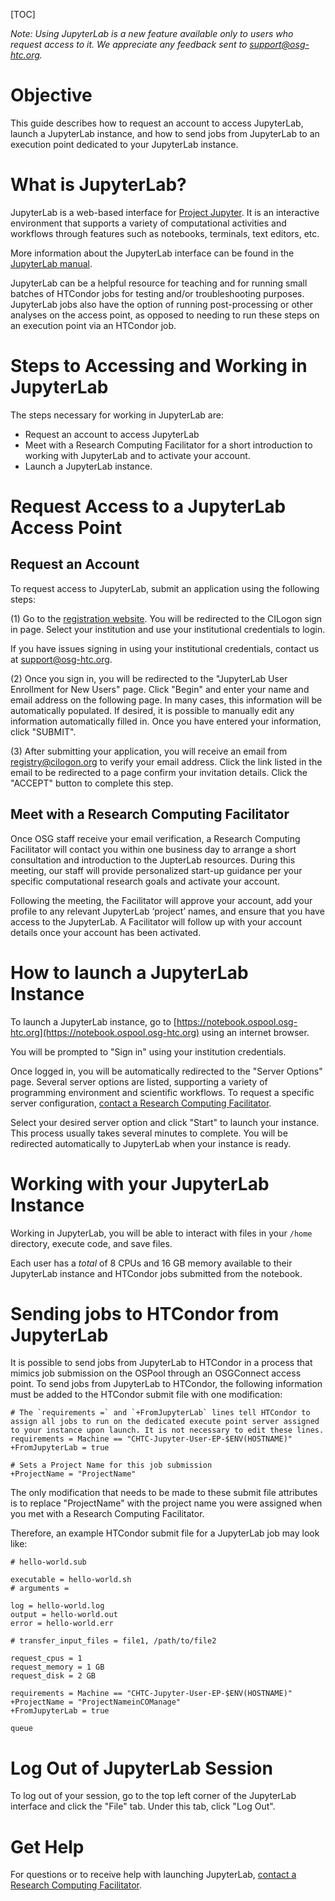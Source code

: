 [title]: - "Launching a JupyterLab Instance"

[TOC]


*Note: Using JupyterLab is a new feature available only to users who request access to it. We appreciate any feedback sent to support@osg-htc.org.*


# Objective

This guide describes how to request an account to access JupyterLab, launch a JupyterLab instance, and how to send jobs from JupyterLab to an execution point dedicated to your JupyterLab instance. 


# What is JupyterLab?

JupyterLab is a web-based interface for [Project Jupyter](https://jupyter.org). It is an interactive environment that supports a variety of computational activities and workflows through features such as notebooks, terminals, text editors, etc.

More information about the JupyterLab interface can be found in the [JupyterLab manual](https://jupyterlab.readthedocs.io/en/stable/getting_started/overview.html). 

JupyterLab can be a helpful resource for teaching and for running small batches of HTCondor jobs for testing and/or troubleshooting purposes. JupyterLab jobs also have the option of running post-processing or other analyses on the access point, as opposed to needing to run these steps on an execution point via an HTCondor job.  


# Steps to Accessing and Working in JupyterLab

The steps necessary for working in JupyterLab are: 

- Request an account to access JupyterLab
- Meet with a Research Computing Facilitator for a short introduction to working with JupyterLab and to activate your account.
- Launch a JupyterLab instance.


# Request Access to a JupyterLab Access Point

## Request an Account 

To request access to JupyterLab, submit an application using the following steps:

(1) Go to the [registration website](https://registry.cilogon.org/registry/co_petitions/start/coef:261). You will be redirected to the CILogon sign in page. Select your institution and use your institutional credentials to login. 

If you have issues signing in using your institutional credentials, contact us at support@osg-htc.org.

(2) Once you sign in, you will be redirected to the "JupyterLab User Enrollment for New Users" page. Click "Begin" and enter your name and email address on the following page. In many cases, this information will be automatically populated. If desired, it is possible to manually edit any information automatically filled in. Once you have entered your information, click "SUBMIT". 

(3) After submitting your application, you will receive an email from registry@cilogon.org to verify your email address. Click the link listed in the email to be redirected to a page confirm your invitation details. Click the "ACCEPT" button to complete this step. 


## Meet with a Research Computing Facilitator

Once OSG staff receive your email verification, a Research Computing Facilitator will contact you within one business day to arrange a short consultation and introduction to the JupterLab resources. During this meeting, our staff will provide personalized start-up guidance per your specific computational research goals and activate your account.

Following the meeting, the Facilitator will approve your account, add your profile to any relevant JupyterLab ‘project’ names, and ensure that you have access to the JupyterLab. A Facilitator will follow up with your account details once your account has been activated. 


# How to launch a JupyterLab Instance

To launch a JupyterLab instance, go to [https://notebook.ospool.osg-htc.org](https://notebook.ospool.osg-htc.org) using an internet browser. 

You will be prompted to "Sign in" using your institution credentials.

Once logged in, you will be automatically redirected to the "Server Options" page. Several server options are listed, supporting a variety of programming environment and scientific workflows. To request a specific server configuration, [contact a Research Computing Facilitator](support@osgconnect.net). 

Select your desired server option and click "Start" to launch your instance. This process usually takes several minutes to complete. You will be redirected automatically to JupyterLab when your instance is ready.


# Working with your JupyterLab Instance

Working in JupyterLab, you will be able to interact with files in your `/home` directory, execute code, and save files. 

Each user has a *total* of 8 CPUs and 16 GB memory available to their JupyterLab instance and HTCondor jobs submitted from the notebook. 


# Sending jobs to HTCondor from JupyterLab

It is possible to send jobs from JupyterLab to HTCondor in a process that mimics job submission on the OSPool through an OSGConnect access point. To send jobs from JupyterLab to HTCondor, the following information must be added to the HTCondor submit file with one modification: 

```
# The `requirements =` and `+FromJupyterLab` lines tell HTCondor to assign all jobs to run on the dedicated execute point server assigned to your instance upon launch. It is not necessary to edit these lines. 
requirements = Machine == "CHTC-Jupyter-User-EP-$ENV(HOSTNAME)"
+FromJupyterLab = true

# Sets a Project Name for this job submission 
+ProjectName = "ProjectName"
```

The only modification that needs to be made to these submit file attributes is to replace "ProjectName" with the project name you were assigned when you met with a Research Computing Facilitator. 

Therefore, an example HTCondor submit file for a JupyterLab job may look like: 

```
# hello-world.sub

executable = hello-world.sh
# arguments = 

log = hello-world.log
output = hello-world.out
error = hello-world.err

# transfer_input_files = file1, /path/to/file2

request_cpus = 1
request_memory = 1 GB
request_disk = 2 GB

requirements = Machine == "CHTC-Jupyter-User-EP-$ENV(HOSTNAME)"
+ProjectName = "ProjectNameinCOManage"
+FromJupyterLab = true

queue
```


# Log Out of JupyterLab Session

To log out of your session, go to the top left corner of the JupyterLab interface and click the "File" tab. Under this tab, click "Log Out". 


# Get Help

For questions or to receive help with launching JupyterLab, [contact a Research Computing Facilitator](support@osgconnect.net).
